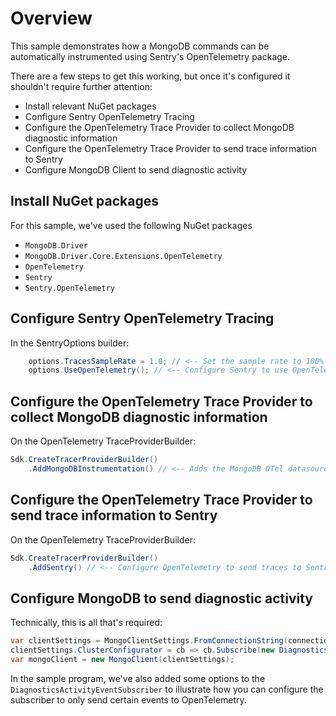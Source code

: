 # Overview

This sample demonstrates how a MongoDB commands can be automatically instrumented using Sentry's OpenTelemetry package. 

There are a few steps to get this working, but once it's configured it shouldn't require further attention:
- Install relevant NuGet packages
- Configure Sentry OpenTelemetry Tracing
- Configure the OpenTelemetry Trace Provider to collect MongoDB diagnostic information
- Configure the OpenTelemetry Trace Provider to send trace information to Sentry
- Configure MongoDB Client to send diagnostic activity

## Install NuGet packages

For this sample, we've used the following NuGet packages
- `MongoDB.Driver`
- `MongoDB.Driver.Core.Extensions.OpenTelemetry`
- `OpenTelemetry`
- `Sentry`
- `Sentry.OpenTelemetry`

## Configure Sentry OpenTelemetry Tracing

In the SentryOptions builder:

```csharp
    options.TracesSampleRate = 1.0; // <-- Set the sample rate to 100% (in production you'd configure this to be lower)
    options.UseOpenTelemetry(); // <-- Configure Sentry to use OpenTelemetry trace information
```

## Configure the OpenTelemetry Trace Provider to collect MongoDB diagnostic information

On the OpenTelemetry TraceProviderBuilder:

```csharp
Sdk.CreateTracerProviderBuilder()
    .AddMongoDBInstrumentation() // <-- Adds the MongoDB OTel datasource
```

## Configure the OpenTelemetry Trace Provider to send trace information to Sentry

On the OpenTelemetry TraceProviderBuilder:

```csharp
Sdk.CreateTracerProviderBuilder()
    .AddSentry() // <-- Configure OpenTelemetry to send traces to Sentry
```

## Configure MongoDB to send diagnostic activity

Technically, this is all that's required:

```csharp
var clientSettings = MongoClientSettings.FromConnectionString(connectionString);
clientSettings.ClusterConfigurator = cb => cb.Subscribe(new DiagnosticsActivityEventSubscriber());
var mongoClient = new MongoClient(clientSettings);
```

In the sample program, we've also added some options to the `DiagnosticsActivityEventSubscriber` to illustrate how you
can configure the subscriber to only send certain events to OpenTelemetry.
